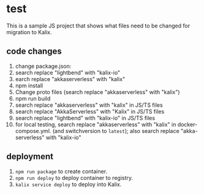 # test

This is a sample JS project that shows what files need to be changed for migration to Kalix.

## code changes

1. change package.json:
  1. search replace "lightbend" with "kalix-io"
  2. earch replace "akkaserverless" with "kalix"
2. npm install
3. Change proto files (search replace "akkaserverless" with "kalix")
4. npm run build
5. search replace "akkaserverless" with "kalix" in JS/TS files
6. search replace "AkkaServerless" with "Kalix" in JS/TS files
7. search replace "lightbend" with "kalix-io" in JS/TS files
8. for local testing, search replace "akkaserverless" with "kalix" in docker-compose.yml. (and switchversion to `latest`); also search replace "akka-serverless" with "kalix-io"

## deployment

1. `npm run package` to create container.
2. `npm run deploy` to deploy container to registry.
3. `kalix service deploy` to deploy into Kalix.

